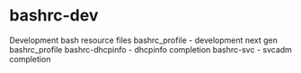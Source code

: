 # bashrc-dev
Development bash resource files
bashrc_profile - development next gen bashrc_profile
bashrc-dhcpinfo - dhcpinfo completion
bashrc-svc - svcadm completion
